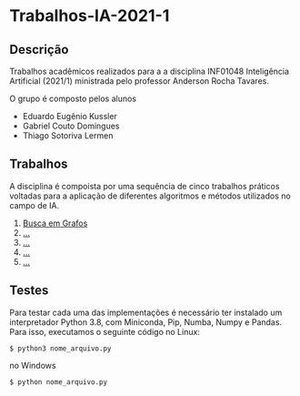 # Trabalhos-IA-2021-1

## Descrição
Trabalhos acadêmicos realizados para a a disciplina INF01048 Inteligência Artificial (2021/1) ministrada pelo professor Anderson Rocha Tavares.

O grupo é composto pelos alunos
  * Eduardo Eugênio Kussler
  * Gabriel Couto Domingues
  * Thiago Sotoriva Lermen

## Trabalhos
A disciplina é compoista por uma sequência de cinco trabalhos práticos voltadas para a aplicação de diferentes algoritmos e métodos utilizados no campo de IA.

  1. [Busca em Grafos](https://github.com/gabrielcoutod/Trabalhos-IA-2021-1-/tree/main/t1)
  2. [...]()
  3. [...]()
  4. [...]()
  5. [...]()

## Testes
Para testar cada uma das implementações é necessário ter instalado um interpretador Python 3.8, com Miniconda, Pip, Numba, Numpy e Pandas. Para isso, executamos o seguinte código no Linux:

```
$ python3 nome_arquivo.py
```

no Windows
```
$ python nome_arquivo.py
```
